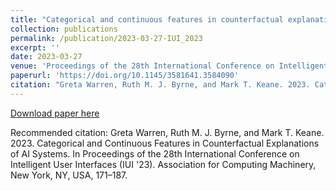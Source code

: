 ```yaml
---
title: "Categorical and continuous features in counterfactual explanations of AI systems"
collection: publications
permalink: /publication/2023-03-27-IUI_2023
excerpt: ''
date: 2023-03-27
venue: 'Proceedings of the 28th International Conference on Intelligent User Interfaces'
paperurl: 'https://doi.org/10.1145/3581641.3584090'
citation: "Greta Warren, Ruth M. J. Byrne, and Mark T. Keane. 2023. Categorical and Continuous Features in Counterfactual Explanations of AI Systems. In Proceedings of the 28th International Conference on Intelligent User Interfaces (IUI '23). Association for Computing Machinery, New York, NY, USA, 171–187. https://doi.org/10.1145/3581641.3584090"
---
```


[Download paper here](http://gretawarren.github.io/files/IUI.pdf)

Recommended citation: Greta Warren, Ruth M. J. Byrne, and Mark T. Keane. 2023. Categorical and Continuous Features in Counterfactual Explanations of AI Systems. In Proceedings of the 28th International Conference on Intelligent User Interfaces (IUI '23). Association for Computing Machinery, New York, NY, USA, 171–187.

